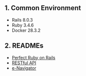 ## 1. Common Environment

- Rails 8.0.3
- Ruby 3.4.6
- Docker 28.3.2

## 2. READMEs

- [Perfect Ruby on Rails](./perfect-ruby-on-rails/README.md)
- [RESTful API](./restful-api/README.md)
- [e-Navigator](./e-navigator/README.md)
